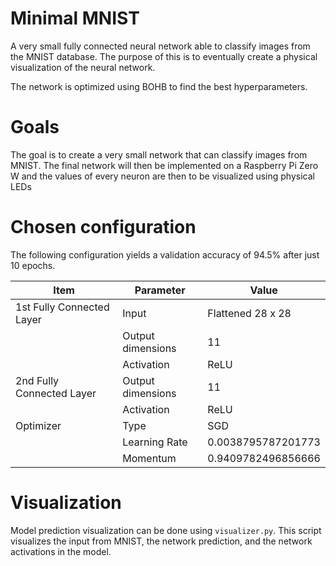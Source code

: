 # Minimal MNIST
A very small fully connected neural network able to classify images from the MNIST database.
The purpose of this is to eventually create a physical visualization of the neural network.

The network is optimized using BOHB to find the best hyperparameters. 

# Goals
The goal is to create a very small network that can classify images from MNIST.
The final network will then be implemented on a Raspberry Pi Zero W and the values of every neuron are then to be visualized using physical LEDs

# Chosen configuration
The following configuration yields a validation accuracy of 94.5% after just 10 epochs.

| Item                      | Parameter         | Value              |
|---------------------------|-------------------|--------------------|
| 1st Fully Connected Layer | Input             | Flattened 28 x 28  |
|                           | Output dimensions | 11                 |
|                           | Activation        | ReLU               |
| 2nd Fully Connected Layer | Output dimensions | 11                 |
|                           | Activation        | ReLU               |
| Optimizer                 | Type              | SGD                |
|                           | Learning Rate     | 0.0038795787201773 |
|                           | Momentum          | 0.9409782496856666 |

# Visualization
Model prediction visualization can be done using `visualizer.py`.
This script visualizes the input from MNIST, the network prediction, and the network activations in the model.
